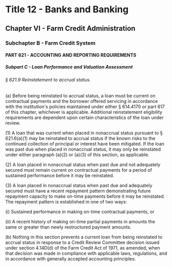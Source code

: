 
# Title 12 - Banks and Banking
## Chapter VI - Farm Credit Administration
### Subchapter B - Farm Credit System
#### PART 621 - ACCOUNTING AND REPORTING REQUIREMENTS
##### Subpart C - Loan Performance and Valuation Assessment
###### § 621.9 Reinstatement to accrual status.

(a) Before being reinstated to accrual status, a loan must be current on contractual payments and the borrower offered servicing in accordance with the institution's policies maintained under either § 614.4170 or part 617 of this chapter, whichever is applicable. Additional reinstatement eligibility requirements are dependent upon certain characteristics of the loan under review.

(1) A loan that was current when placed in nonaccrual status pursuant to § 621.6(a)(1) may be reinstated to accrual status if the known risks to the continued collection of principal or interest have been mitigated. If the loan was past due when placed in nonaccrual status, it may only be reinstated under either paragraph (a)(2) or (a)(3) of this section, as applicable.

(2) A loan placed in nonaccrual status when past due and not adequately secured must remain current on contractual payments for a period of sustained performance before it may be reinstated.

(3) A loan placed in nonaccrual status when past due and adequately secured must have a recent repayment pattern demonstrating future repayment capacity to make on-time payments before it may be reinstated. The repayment pattern is established in one of two ways:

(i) Sustained performance in making on-time contractual payments, or

(ii) A recent history of making on-time partial payments in amounts the same or greater than newly restructured payment amounts.

(b) Nothing in this section prevents a current loan from being reinstated to accrual status in response to a Credit Review Committee decision issued under section 4.14D(d) of the Farm Credit Act of 1971, as amended, when that decision was made in compliance with applicable laws, regulations, and in accordance with generally accepted accounting principles.
